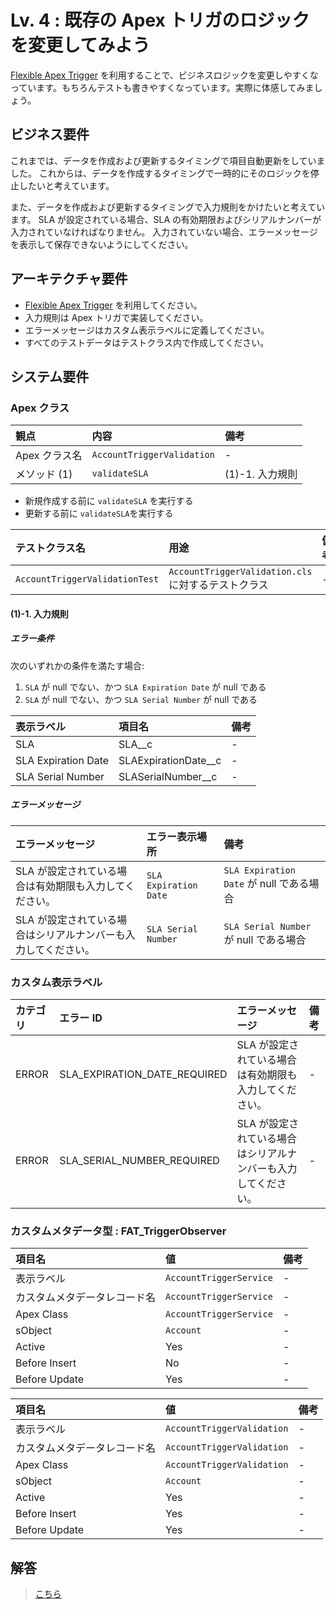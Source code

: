 # Lv. 4 : 既存の Apex トリガのロジックを変更してみよう

[Flexible Apex Trigger](https://github.com/takahitomiyamoto/flexible-apex-trigger#flexible-apex-trigger) を利用することで、ビジネスロジックを変更しやすくなっています。もちろんテストも書きやすくなっています。実際に体感してみましょう。

## ビジネス要件

これまでは、データを作成および更新するタイミングで項目自動更新をしていました。
これからは、データを作成するタイミングで一時的にそのロジックを停止したいと考えています。

また、データを作成および更新するタイミングで入力規則をかけたいと考えています。
SLA が設定されている場合、SLA の有効期限およびシリアルナンバーが入力されていなければなりません。
入力されていない場合、エラーメッセージを表示して保存できないようにしてください。

## アーキテクチャ要件

- [Flexible Apex Trigger](https://github.com/takahitomiyamoto/flexible-apex-trigger#flexible-apex-trigger) を利用してください。
- 入力規則は Apex トリガで実装してください。
- エラーメッセージはカスタム表示ラベルに定義してください。
- すべてのテストデータはテストクラス内で作成してください。

## システム要件

### Apex クラス

| 観点          | 内容                       | 備考            |
| :------------ | :------------------------- | :-------------- |
| Apex クラス名 | `AccountTriggerValidation` | -               |
| メソッド (1)  | `validateSLA`              | (1)-1. 入力規則 |

- 新規作成する前に `validateSLA` を実行する
- 更新する前に `validateSLA`を実行する

| テストクラス名                 | 用途                                                | 備考 |
| :----------------------------- | :-------------------------------------------------- | :--- |
| `AccountTriggerValidationTest` | `AccountTriggerValidation.cls` に対するテストクラス | -    |

#### (1)-1. 入力規則

##### エラー条件

次のいずれかの条件を満たす場合:

1. `SLA` が null でない、かつ `SLA Expiration Date` が null である
1. `SLA` が null でない、かつ `SLA Serial Number` が null である

| 表示ラベル          | 項目名                 | 備考 |
| :------------------ | :--------------------- | :--- |
| SLA                 | SLA\_\_c               | -    |
| SLA Expiration Date | SLAExpirationDate\_\_c | -    |
| SLA Serial Number   | SLASerialNumber\_\_c   | -    |

##### エラーメッセージ

| エラーメッセージ                                               | エラー表示場所        | 備考                                     |
| :------------------------------------------------------------- | :-------------------- | :--------------------------------------- |
| SLA が設定されている場合は有効期限も入力してください。         | `SLA Expiration Date` | `SLA Expiration Date` が null である場合 |
| SLA が設定されている場合はシリアルナンバーも入力してください。 | `SLA Serial Number`   | `SLA Serial Number` が null である場合   |

### カスタム表示ラベル

| カテゴリ | エラー ID                    | エラーメッセージ                                               | 備考 |
| :------- | :--------------------------- | :------------------------------------------------------------- | :--- |
| ERROR    | SLA_EXPIRATION_DATE_REQUIRED | SLA が設定されている場合は有効期限も入力してください。         | -    |
| ERROR    | SLA_SERIAL_NUMBER_REQUIRED   | SLA が設定されている場合はシリアルナンバーも入力してください。 | -    |

### カスタムメタデータ型 : FAT_TriggerObserver

| 項目名                       | 値                      | 備考 |
| :--------------------------- | :---------------------- | :--- |
| 表示ラベル                   | `AccountTriggerService` | -    |
| カスタムメタデータレコード名 | `AccountTriggerService` | -    |
| Apex Class                   | `AccountTriggerService` | -    |
| sObject                      | `Account`               | -    |
| Active                       | Yes                     | -    |
| Before Insert                | No                      | -    |
| Before Update                | Yes                     | -    |

| 項目名                       | 値                         | 備考 |
| :--------------------------- | :------------------------- | :--- |
| 表示ラベル                   | `AccountTriggerValidation` | -    |
| カスタムメタデータレコード名 | `AccountTriggerValidation` | -    |
| Apex Class                   | `AccountTriggerValidation` | -    |
| sObject                      | `Account`                  | -    |
| Active                       | Yes                        | -    |
| Before Insert                | Yes                        | -    |
| Before Update                | Yes                        | -    |

## 解答

> [こちら](level-04-answer.md)
